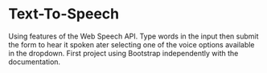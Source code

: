 # Text-To-Speech

Using features of the Web Speech API. 
Type words in the input then submit the form to hear it spoken ater selecting one of the voice options available in the dropdown.
First project using Bootstrap independently with the documentation.
